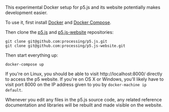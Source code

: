 This experimental Docker setup for p5.js and its website potentially
makes development easier.

To use it, first install [Docker][] and [Docker Compose][].

Then clone the [p5.js][] and [p5.js-website][] repositories:

```
git clone git@github.com:processing/p5.js.git
git clone git@github.com:processing/p5.js-website.git
```

Then start everything up:

```
docker-compose up
```

If you're on Linux, you should be able to visit http://localhost:8000/
directly to access the p5 website. If you're on OS X or Windows, you'll
likely have to visit port 8000 on the IP address given to you by
`docker-machine ip default`.

Whenever you edit any files in the p5.js source code, any related
reference documentation and libraries will be rebuilt and made visible
on the website.

<!-- Links -->

  [p5.js]: https://github.com/processing/p5.js
  [p5.js-website]: https://github.com/processing/p5.js-website
  [Docker]: https://www.docker.com/
  [Docker Compose]: https://docs.docker.com/compose/
